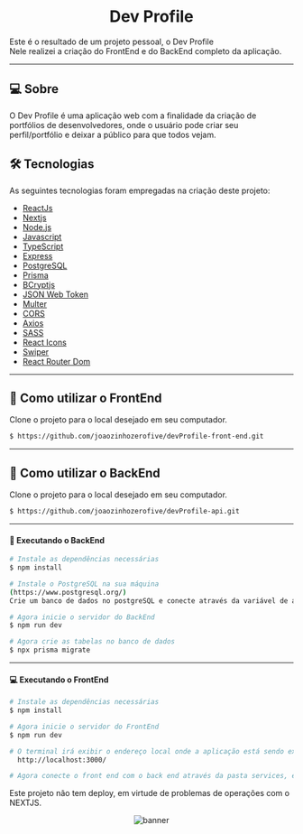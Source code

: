 <p align="center">
  <h1 align="center">Dev Profile</h1>
</p>

Este é o resultado de um projeto pessoal, o Dev Profile
<br>
Nele realizei a criação do FrontEnd e do BackEnd completo da aplicação.

___

## 💻 Sobre
O Dev Profile é uma aplicação web com a finalidade da criação de portfólios de desenvolvedores, onde o usuário pode criar seu perfil/portfólio e deixar a público para que todos vejam. 


## 🛠 Tecnologias

As seguintes tecnologias foram empregadas na criação deste projeto:

- [ReactJs](https://reactjs.org)
- [Nextjs](https://nextjs.org/)
- [Node.js](https://nodejs.org/en/)
- [Javascript](https://developer.mozilla.org/pt-BR/docs/Web/JavaScript)
- [TypeScript](https://www.typescriptlang.org/)
- [Express](https://expressjs.com)
- [PostgreSQL](https://www.postgresql.org/)
- [Prisma](https://www.prisma.io/)
- [BCryptjs](https://www.npmjs.com/package/bcryptjs)
- [JSON Web Token](https://www.npmjs.com/package/jsonwebtoken)
- [Multer](https://www.npmjs.com/package/multer)
- [CORS](https://www.npmjs.com/package/cors)
- [Axios](https://www.npmjs.com/package/axios)
- [SASS](https://sass-lang.com/)
- [React Icons](https://react-icons.github.io/react-icons/)
- [Swiper](https://swiperjs.com/)
- [React Router Dom](https://react-icons.github.io/react-icons/)

___

## 🚀 Como utilizar o FrontEnd

Clone o projeto para o local desejado em seu computador.

```bash
$ https://github.com/joaozinhozerofive/devProfile-front-end.git
```
___
## 🚀 Como utilizar o BackEnd

Clone o projeto para o local desejado em seu computador.

```bash
$ https://github.com/joaozinhozerofive/devProfile-api.git
```
___

#### 🚧 Executando o BackEnd
```bash
# Instale as dependências necessárias
$ npm install

# Instale o PostgreSQL na sua máquina 
(https://www.postgresql.org/)
Crie um banco de dados no postgreSQL e conecte através da variável de ambiente DATABASE_URL=

# Agora inicie o servidor do BackEnd
$ npm run dev

# Agora crie as tabelas no banco de dados
$ npx prisma migrate
```
___

#### 💻 Executando o FrontEnd
```bash
# Instale as dependências necessárias
$ npm install

# Agora inicie o servidor do FrontEnd
$ npm run dev

# O terminal irá exibir o endereço local onde a aplicação está sendo executada. Basta digitar o mesmo endereço em seu navegador preferido. O endereço usado na criação do projeto foi este:
  http://localhost:3000/

# Agora conecte o front end com o back end através da pasta services, em baseURL, coloque a url que o back end está rodando, ex: "http://localhost:3030".


```
Este projeto não tem deploy, em virtude de problemas de operações com o NEXTJS.

<p align="center">
    <img align="center" src="https://github.com/joaozinhozerofive/devProfile-front-end/assets/124640745/e482168e-2ce5-4475-a8ee-fbc31d2b6755" alt="banner"/>
</p>
